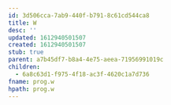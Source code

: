 ```yaml
---
id: 3d506cca-7ab9-440f-b791-8c61cd544ca8
title: W
desc: ''
updated: 1612940501507
created: 1612940501507
stub: true
parent: a7b45df7-b8a4-4e75-aeea-71956991019c
children:
  - 6a8c63d1-f975-4f18-ac3f-4620c1a7d736
fname: prog.w
hpath: prog.w
---
```



